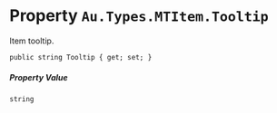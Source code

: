 # Property `Au.Types.MTItem.Tooltip`

Item tooltip.

```
public string Tooltip { get; set; }
```

##### Property Value

`string`